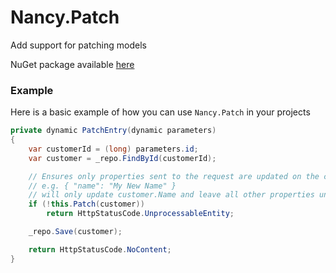 # Nancy.Patch
Add support for patching models

NuGet package available [here](https://www.nuget.org/packages/Nancy.Patch/)


### Example
Here is a basic example of how you can use `Nancy.Patch` in your projects
```cs
private dynamic PatchEntry(dynamic parameters)
{
    var customerId = (long) parameters.id;
    var customer = _repo.FindById(customerId);

    // Ensures only properties sent to the request are updated on the customer
    // e.g. { "name": "My New Name" }
    // will only update customer.Name and leave all other properties untouched
    if (!this.Patch(customer))
        return HttpStatusCode.UnprocessableEntity;

    _repo.Save(customer);

    return HttpStatusCode.NoContent;
}
```

